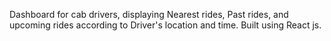 Dashboard for cab drivers, displaying Nearest rides, Past rides, and upcoming rides according to Driver's location and time.
Built using React js.
